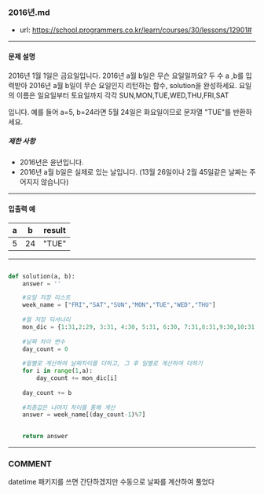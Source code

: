 ### 2016년.md

 - url: https://school.programmers.co.kr/learn/courses/30/lessons/12901#
 
 --------
 
#### 문제 설명
2016년 1월 1일은 금요일입니다. 2016년 a월 b일은 무슨 요일일까요? 두 수 a ,b를 입력받아 2016년 a월 b일이 무슨 요일인지 리턴하는 함수, solution을 완성하세요. 요일의 이름은 일요일부터 토요일까지 각각 SUN,MON,TUE,WED,THU,FRI,SAT

입니다. 예를 들어 a=5, b=24라면 5월 24일은 화요일이므로 문자열 "TUE"를 반환하세요.

##### 제한 사항
 - 2016년은 윤년입니다.
 - 2016년 a월 b일은 실제로 있는 날입니다. (13월 26일이나 2월 45일같은 날짜는 주어지지 않습니다)
--------
 
#### 입출력 예
|a|b|result|
|:---:|:---:|:---:|
|5|24|"TUE"|

--------

```python

def solution(a, b):
    answer = ''

    #요일 저장 리스트
    week_name = ["FRI","SAT","SUN","MON","TUE","WED","THU"]
    
    #월 저장 딕셔너리
    mon_dic = {1:31,2:29, 3:31, 4:30, 5:31, 6:30, 7:31,8:31,9:30,10:31,11:30,12:31 }
    
    #날짜 차이 변수
    day_count = 0
    
    #월별로 계산하여 날짜차이를 더하고, 그 후 일별로 계산하여 더하기
    for i in range(1,a):
        day_count += mon_dic[i]
    
    day_count += b
    
    #최종값은 나머지 차이를 통해 계산
    answer = week_name[(day_count-1)%7]
    

    return answer

```

------
### COMMENT
datetime 패키지를 쓰면 간단하겠지만 수동으로 날짜를 계산하여 풀었다

